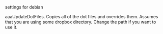 settings for debian

aaaUpdateDotFiles.
Copies all of the dot files and overrides them. Assumes that you are using
some dropbox directory. Change the path if you want to use it.
